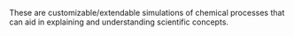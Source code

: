These are customizable/extendable simulations of chemical processes that can aid in explaining and understanding scientific concepts. 

